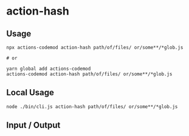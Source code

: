 # action-hash

## Usage

```
npx actions-codemod action-hash path/of/files/ or/some**/*glob.js

# or

yarn global add actions-codemod
actions-codemod action-hash path/of/files/ or/some**/*glob.js
```

## Local Usage

```
node ./bin/cli.js action-hash path/of/files/ or/some**/*glob.js
```

## Input / Output

<!--FIXTURES_TOC_START-->
<!--FIXTURES_TOC_END-->

<!--FIXTURES_CONTENT_START-->
<!--FIXTURES_CONTENT_END-->
